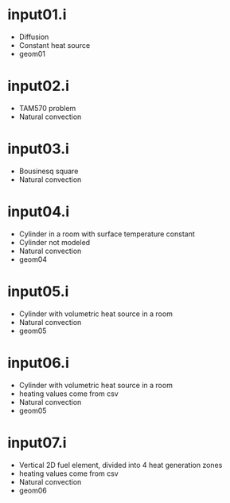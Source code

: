 # input01.i

* Diffusion
* Constant heat source
* geom01

# input02.i

* TAM570 problem
* Natural convection

# input03.i

* Bousinesq square
* Natural convection

# input04.i

* Cylinder in a room with surface temperature constant
* Cylinder not modeled
* Natural convection
* geom04

# input05.i

* Cylinder with volumetric heat source in a room
* Natural convection
* geom05

# input06.i

* Cylinder with volumetric heat source in a room
* heating values come from csv
* Natural convection
* geom05

# input07.i

* Vertical 2D fuel element, divided into 4 heat generation zones
* heating values come from csv
* Natural convection
* geom06
